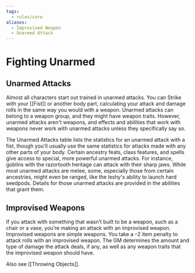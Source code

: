 ```yaml
---
tags:
  - rules/core
aliases:
  - Improvised Weapon
  - Unarmed Attack
---
```

# Fighting Unarmed

## Unarmed Attacks

Almost all characters start out trained in unarmed attacks. You can Strike with your [[Fist]] or another body part, calculating your attack and damage rolls in the same way you would with a weapon. Unarmed attacks can belong to a weapon group, and they might have weapon traits. However, unarmed attacks aren't weapons, and effects and abilities that work with weapons never work with unarmed attacks unless they specifically say so.  
  
The Unarmed Attacks table lists the statistics for an unarmed attack with a fist, though you'll usually use the same statistics for attacks made with any other parts of your body. Certain ancestry feats, class features, and spells give access to special, more powerful unarmed attacks. For instance, goblins with the razortooth heritage can attack with their sharp jaws. While most unarmed attacks are melee, some, especially those from certain ancestries, might even be ranged, like the leshy's ability to launch hard seedpods. Details for those unarmed attacks are provided in the abilities that grant them.

## Improvised Weapons

If you attack with something that wasn’t built to be a weapon, such as a chair or a vase, you’re making an attack with an improvised weapon. Improvised weapons are simple weapons. You take a –2 item penalty to attack rolls with an improvised weapon. The GM determines the amount and type of damage the attack deals, if any, as well as any weapon traits that the improvised weapon should have.

Also see [[Throwing Objects]].